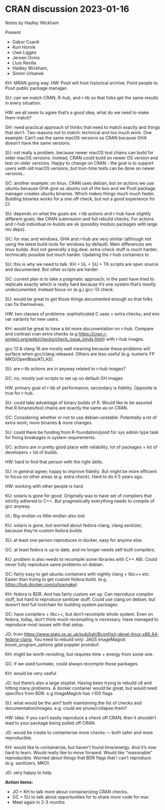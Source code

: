 # CRAN discussion 2023-01-16

Notes by Hadley Wickham

Present

* Gabor Csardi
* Kurt Hornik
* Uwe Ligges
* Jeroen Ooms
* Lluis Revilla
* Hadley Wickham, 
* Simon Urbanek

KH: MRAN going way. 
HW: Posit will host historical archive. Point people to Posit public package manager. 

SU: can we match CRAN, R-hub, and r-lib so that folks get the same results in every situation.

HW: we all seem to agree that’s a good idea; what do we need to make them match?

GH: need practical approach of thinks that need to match exactly and things that don’t. Two reasons not to match: technical and too much work. One example: Can’t use the same macOS versions as CRAN because GHA doesn’t have the same versions.

SU: not really a problem, because newer macOS tool chains can build for older macOS versions. Instead, CRAN could build on newer OS version and test on older versions. Happy to change on  CRAN - the goal is to support users with old macOS versions, but trun-time tests can be done on newer versions..

GC: another example: on linux, CRAN uses debian, but on actions we use ubuntu because GHA give us ubuntu out of the box and we Posit package manager creates ubuntu binaries. Which makes things much much faster.  Building binaries works for a one off check, but not a good experience for CI.

SU: depends on what the goals are. r-lib actions and r-hub have slightly different goals; like CRAN submission and full rebuild checks. For actions and r-hub individual re-builds are ok (possibly modulo packages with large rev deps).

GC: for mac and windows, GHA and r-hub are very similar (although not using the latest build tools for windows by default). Main differences are linux builds. And not generally a big deal. 
extra-check stuff is much harder; technically possible but much harder. Updating the r-hub containers to 

SU: this is why we need to talk. KH + UL + SU + TK scripts are open source and documented. But other scripts are harder. 

GC: current plan is to take a pragmatic approach; in the past have tried to replicate exactly which is really hard because it’s one system that’s mostly undocumented. Instead focus on (e.g.) gcc-13 check.

SU: would be great to get those things documented enough so that folks can fix themselves.

HW: two classes of problems: sophisticated C uses + extra checks; and env var variants for new users. 

KH: would be great to have a bit more documentation on r-hub. Compare and contrast cran extra checks (e.g https://cran.r-project.org/web/checks/check_issue_kinds.html) with r-hub images.

gcc 13 & clang 16 are mostly well meaning because these problems will surface when gcc/clang released. Others are less useful (e.g. numeric FP MKO/OpenBlas/ATLAS). 

SU: are r-lib actions are in anyway related to r-hub images?

GC: no, mostly just scripts to set up on default GH images

HW: primary goal of r-lib of performance; secondary is fidelity. Opposite is true for r-hub.

SU: could take advantage of binary builds of R.  Would like to be assured that R binaries/tool chains are exactly the same as on CRAN.

GC: Considering whether or not to use debian-unstable. Potentially a lot of extra work; more binaries & more changes.

SU: could there be funding from R-foundation/posit for sys admin type task for fixing breakages in system requirements.

GC: actions are in pretty good place with reliability; lot of packages + lot of developers + lot of builds. 

HW: hard to find that person with the right skills.

SU: in general agree; happy to improve fidelity. But might be more efficient to focus on other areas (e.g. extra check). Hard to do it 5 years ago.

HW: working with other people is hard

KU: solaris is gone for good. Originally was to have set of compilers that strictly adhered to C++. But pragmatically everything needs to compile of gcc anyway.

UL: Big-endian vs little-endian also lost

KU: solaris is gone, but worried about fedora-clang, clang sanitizer, because they’re custom fedora builds. 

SU: at least one person reproduces in docker, easy for anyone else.

GC: at least fedora is up to date, and no longer needs self-built compilers.

KU: problem is also needs to recompile some libraries with C++ ABI. Could never fully reproduce same problems on debian.

GC: fairly easy to get ubuntu containers with nightly clang + libc++ etc. Easier than trying to get custom fedora build. (e.g. https://hub.docker.com/u/tuxmake).

KH: fedora is BDR. And has fairly custom set up. Can reproduce compiler stuff, but hard to reproduce sanitizer stuff. Could use clang on debian, but doesn’t test full toolchain for building system packages.

GC: have compilers + libc++, but don’t recompile whole system. Even on fedora, today, don’t think much recompiling is necessary. Have managed to reproduce most issues with that setup.

JO: from https://www.stats.ox.ac.uk/pub/bdr/Rconfig/r-devel-linux-x86_64-fedora-clang, You need to rebuild only: JAGS ImageMagick boost_program_options gdal poppler protobuf.

KH: might be worth revisiting; but requires time + energy from some one.

GC: if we used tuxmake, could always recompile those packages. 

KH: would be very useful

JO: but there’s also a large stoplist. Having been trying to rebuild v8 and hitting many problems. A docker container would be great, but would need specifics from BDR. e.g ImageMagick has >100 flags.

SU: what would be the aim? both maintaining the list of checks and documentation/images. e.g. could we prune/collapse them?

HW: Idea: if you can’t easily reproduce a check off CRAN, then it shouldn’t lead to your package being pulled off CRAN.

JO: would be create to containerise more checks — both safer and more reproducible.

KH: would like to containerize, but haven’t found time/energy. And it’s now hard to learn. Would really like to move forward. Would like “reasonable” reproducible. Worried about things that BDR flags that I can’t reproduce (e.g. sanitizers, MKO).

JO: very happy to help.

**Action items:**

* JO + KH to talk more about containerizing CRAN checks. 
* GC + SU to talk about opportunities for to share more code for mac
* Meet again in 2-3 months

